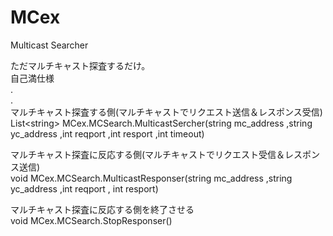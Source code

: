 # MCex
Multicast Searcher

ただマルチキャスト探査するだけ。  
自己満仕様  
.  
.  
マルチキャスト探査する側(マルチキャストでリクエスト送信＆レスポンス受信)  
List\<string\> MCex.MCSearch.MulticastSercher(string mc_address ,string yc_address ,int reqport ,int resport ,int timeout)  
    
マルチキャスト探査に反応する側(マルチキャストでリクエスト受信＆レスポンス送信)  
void MCex.MCSearch.MulticastResponser(string mc_address ,string yc_address ,int reqport , int resport)  
  
マルチキャスト探査に反応する側を終了させる  
void MCex.MCSearch.StopResponser()
